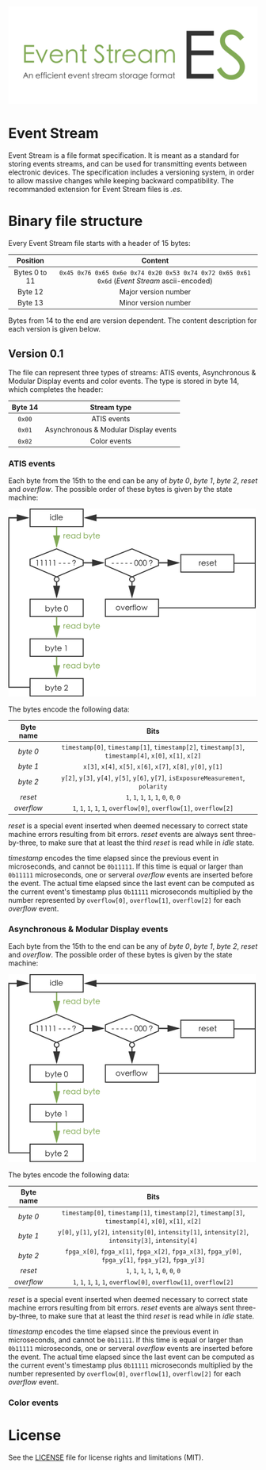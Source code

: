 ![eventStream](eventStreamBanner.png "The Event Stream banner")

# Event Stream

Event Stream is a file format specification. It is meant as a standard for storing events streams, and can be used for transmitting events between electronic devices. The specification includes a versioning system, in order to allow massive changes while keeping backward compatibility. The recommanded extension for Event Stream files is *.es*.

# Binary file structure

Every Event Stream file starts with a header of 15 bytes:

| Position      | Content                                                                                      |
|:-------------:|:--------------------------------------------------------------------------------------------:|
| Bytes 0 to 11 | `0x45 0x76 0x65 0x6e 0x74 0x20 0x53 0x74 0x72 0x65 0x61 0x6d` (_Event Stream_ ascii-encoded) |
| Byte 12       | Major version number                                                                         |
| Byte 13       | Minor version number                                                                         |

Bytes from 14 to the end are version dependent. The content description for each version is given below.

## Version 0.1

The file can represent three types of streams: ATIS events, Asynchronous & Modular Display events and color events. The type is stored in byte 14, which completes the header:

| Byte 14 | Stream type                |
|:-------:|:--------------------------:|
| `0x00`  | ATIS events                |
| `0x01`  | Asynchronous & Modular Display events |
| `0x02`  | Color events               |

### ATIS events

Each byte from the 15th to the end can be any of _byte 0_, _byte 1_, _byte 2_, _reset_ and _overflow_. The possible order of these bytes is given by the state machine:

![stateMachine](stateMachine.png "State machine")

The bytes encode the following data:

| Byte name  | Bits                                                                                                   |
|:----------:|:------------------------------------------------------------------------------------------------------:|
| _byte 0_   | `timestamp[0]`, `timestamp[1]`, `timestamp[2]`, `timestamp[3]`, `timestamp[4]`, `x[0]`, `x[1]`, `x[2]` |
| _byte 1_   | `x[3]`, `x[4]`, `x[5]`, `x[6]`, `x[7]`, `x[8]`, `y[0]`, `y[1]`                                         |
| _byte 2_   | `y[2]`, `y[3]`, `y[4]`, `y[5]`, `y[6]`, `y[7]`, `isExposureMeasurement`, `polarity`                    |
| _reset_    | `1`, `1`, `1`, `1`, `1`, `0`, `0`, `0`                                                                 |
| _overflow_ | `1`, `1`, `1`, `1`, `1`, `overflow[0]`, `overflow[1]`, `overflow[2]`                                   |

_reset_ is a special event inserted when deemed necessary to correct state machine errors resulting from bit errors. _reset_ events are always sent three-by-three, to make sure that at least the third _reset_ is read while in _idle_ state.

_timestamp_ encodes the time elapsed since the previous event in microseconds, and cannot be `0b11111`. If this time is equal or larger than `0b11111` microseconds, one or serveral _overflow_ events are inserted before the event. The actual time elapsed since the last event can be computed as the current event's timestamp plus `0b11111` microseconds multiplied by the number represented by `overflow[0]`, `overflow[1]`, `overflow[2]` for each _overflow_ event.

### Asynchronous & Modular Display events

Each byte from the 15th to the end can be any of _byte 0_, _byte 1_, _byte 2_, _reset_ and _overflow_. The possible order of these bytes is given by the state machine:

![stateMachine](stateMachine.png "State machine")

The bytes encode the following data:

| Byte name  | Bits                                                                                                   |
|:----------:|:------------------------------------------------------------------------------------------------------:|
| _byte 0_   | `timestamp[0]`, `timestamp[1]`, `timestamp[2]`, `timestamp[3]`, `timestamp[4]`, `x[0]`, `x[1]`, `x[2]` |
| _byte 1_   | `y[0]`, `y[1]`, `y[2]`, `intensity[0]`, `intensity[1]`, `intensity[2]`, `intensity[3]`, `intensity[4]`                  |
| _byte 2_   | `fpga_x[0]`, `fpga_x[1]`, `fpga_x[2]`, `fpga_x[3]`, `fpga_y[0]`, `fpga_y[1]`, `fpga_y[2]`, `fpga_y[3]`|
| _reset_    | `1`, `1`, `1`, `1`, `1`, `0`, `0`, `0`                                                                 |
| _overflow_ | `1`, `1`, `1`, `1`, `1`, `overflow[0]`, `overflow[1]`, `overflow[2]`                                   |

_reset_ is a special event inserted when deemed necessary to correct state machine errors resulting from bit errors. _reset_ events are always sent three-by-three, to make sure that at least the third _reset_ is read while in _idle_ state.

_timestamp_ encodes the time elapsed since the previous event in microseconds, and cannot be `0b11111`. If this time is equal or larger than `0b11111` microseconds, one or serveral _overflow_ events are inserted before the event. The actual time elapsed since the last event can be computed as the current event's timestamp plus `0b11111` microseconds multiplied by the number represented by `overflow[0]`, `overflow[1]`, `overflow[2]` for each _overflow_ event.

### Color events

# License

See the [LICENSE](LICENSE.md) file for license rights and limitations (MIT).
